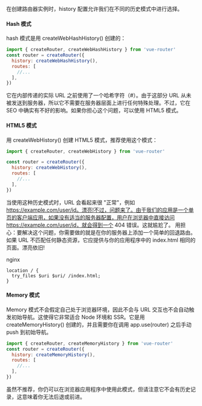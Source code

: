 在创建路由器实例时，history 配置允许我们在不同的历史模式中进行选择。

#### Hash 模式
hash 模式是用 createWebHashHistory() 创建的：
```js
import { createRouter, createWebHashHistory } from 'vue-router'
const router = createRouter({
  history: createWebHashHistory(),
  routes: [
    //...
  ],
})
```
它在内部传递的实际 URL 之前使用了一个哈希字符（#）。由于这部分 URL 从未被发送到服务器，所以它不需要在服务器层面上进行任何特殊处理。不过，它在 SEO 中确实有不好的影响。如果你担心这个问题，可以使用 HTML5 模式。

#### HTML5 模式
用 createWebHistory() 创建 HTML5 模式，推荐使用这个模式：
```js
import { createRouter, createWebHistory } from 'vue-router'

const router = createRouter({
  history: createWebHistory(),
  routes: [
    //...
  ],
})
```
当使用这种历史模式时，URL 会看起来很 "正常"，例如 https://example.com/user/id。漂亮!不过，问题来了。由于我们的应用是一个单页的客户端应用，如果没有适当的服务器配置，用户在浏览器中直接访问 https://example.com/user/id，就会得到一个 404 错误。这就尴尬了。
用担心：要解决这个问题，你需要做的就是在你的服务器上添加一个简单的回退路由。如果 URL 不匹配任何静态资源，它应提供与你的应用程序中的 index.html 相同的页面。漂亮依旧!

nginx
```
location / {
  try_files $uri $uri/ /index.html;
}
```

#### Memory 模式
Memory 模式不会假定自己处于浏览器环境，因此不会与 URL 交互也不会自动触发初始导航。这使得它非常适合 Node 环境和 SSR。它是用 createMemoryHistory() 创建的，并且需要你在调用 app.use(router) 之后手动 push 到初始导航。
```js
import { createRouter, createMemoryHistory } from 'vue-router'
const router = createRouter({
  history: createMemoryHistory(),
  routes: [
    //...
  ],
})
```
虽然不推荐，你仍可以在浏览器应用程序中使用此模式，但请注意它不会有历史记录，这意味着你无法后退或前进。